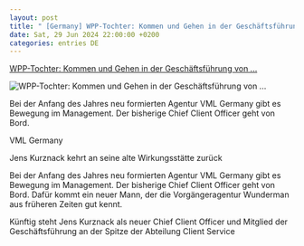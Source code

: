 ```yaml
---
layout: post
title: " [Germany] WPP-Tochter: Kommen und Gehen in der Geschäftsführung von ..."
date: Sat, 29 Jun 2024 22:00:00 +0200
categories: entries DE
---
```

[WPP-Tochter: Kommen und Gehen in der Geschäftsführung von ...](https://www.horizont.net/agenturen/nachrichten/wpp-tochter-kommen-und-gehen-in-der-geschaeftsfuehrung-von-vml-germany-220943)

![WPP-Tochter: Kommen und Gehen in der Geschäftsführung von ...](https://www.horizont.net/news/media/45/Jens-Kurznack-VML-Germany-443274.jpeg)

Bei der Anfang des Jahres neu formierten Agentur VML Germany gibt es Bewegung im Management. Der bisherige Chief Client Officer geht von Bord.

VML Germany

Jens Kurznack kehrt an seine alte Wirkungsstätte zurück

Bei der Anfang des Jahres neu formierten Agentur VML Germany gibt es Bewegung im Management. Der bisherige Chief Client Officer geht von Bord. Dafür kommt ein neuer Mann, der die Vorgängeragentur Wunderman aus früheren Zeiten gut kennt.

Künftig steht Jens Kurznack als neuer Chief Client Officer und Mitglied der Geschäftsführung an der Spitze der Abteilung Client Service


